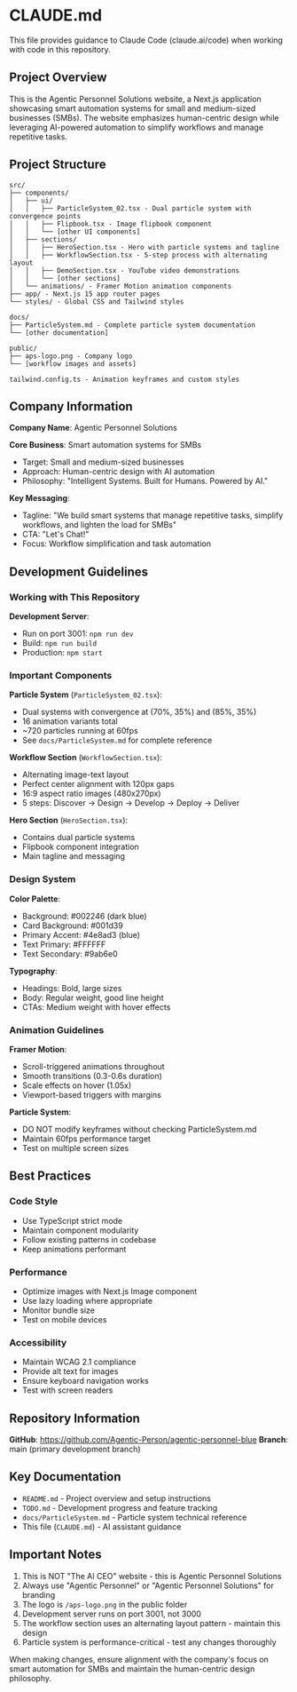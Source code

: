 # CLAUDE.md

This file provides guidance to Claude Code (claude.ai/code) when working with code in this repository.

## Project Overview

This is the Agentic Personnel Solutions website, a Next.js application showcasing smart automation systems for small and medium-sized businesses (SMBs). The website emphasizes human-centric design while leveraging AI-powered automation to simplify workflows and manage repetitive tasks.

## Project Structure

```
src/
├── components/
│   ├── ui/
│   │   ├── ParticleSystem_02.tsx - Dual particle system with convergence points
│   │   ├── Flipbook.tsx - Image flipbook component
│   │   └── [other UI components]
│   ├── sections/
│   │   ├── HeroSection.tsx - Hero with particle systems and tagline
│   │   ├── WorkflowSection.tsx - 5-step process with alternating layout
│   │   ├── DemoSection.tsx - YouTube video demonstrations
│   │   └── [other sections]
│   └── animations/ - Framer Motion animation components
├── app/ - Next.js 15 app router pages
└── styles/ - Global CSS and Tailwind styles

docs/
├── ParticleSystem.md - Complete particle system documentation
└── [other documentation]

public/
├── aps-logo.png - Company logo
└── [workflow images and assets]

tailwind.config.ts - Animation keyframes and custom styles
```

## Company Information

**Company Name**: Agentic Personnel Solutions

**Core Business**: Smart automation systems for SMBs
- Target: Small and medium-sized businesses
- Approach: Human-centric design with AI automation
- Philosophy: "Intelligent Systems. Built for Humans. Powered by AI."

**Key Messaging**:
- Tagline: "We build smart systems that manage repetitive tasks, simplify workflows, and lighten the load for SMBs"
- CTA: "Let's Chat!"
- Focus: Workflow simplification and task automation

## Development Guidelines

### Working with This Repository

**Development Server**:
- Run on port 3001: `npm run dev`
- Build: `npm run build`
- Production: `npm start`

### Important Components

**Particle System** (`ParticleSystem_02.tsx`):
- Dual systems with convergence at (70%, 35%) and (85%, 35%)
- 16 animation variants total
- ~720 particles running at 60fps
- See `docs/ParticleSystem.md` for complete reference

**Workflow Section** (`WorkflowSection.tsx`):
- Alternating image-text layout
- Perfect center alignment with 120px gaps
- 16:9 aspect ratio images (480x270px)
- 5 steps: Discover → Design → Develop → Deploy → Deliver

**Hero Section** (`HeroSection.tsx`):
- Contains dual particle systems
- Flipbook component integration
- Main tagline and messaging

### Design System

**Color Palette**:
- Background: #002246 (dark blue)
- Card Background: #001d39
- Primary Accent: #4e8ad3 (blue)
- Text Primary: #FFFFFF
- Text Secondary: #9ab6e0

**Typography**:
- Headings: Bold, large sizes
- Body: Regular weight, good line height
- CTAs: Medium weight with hover effects

### Animation Guidelines

**Framer Motion**:
- Scroll-triggered animations throughout
- Smooth transitions (0.3-0.6s duration)
- Scale effects on hover (1.05x)
- Viewport-based triggers with margins

**Particle System**:
- DO NOT modify keyframes without checking ParticleSystem.md
- Maintain 60fps performance target
- Test on multiple screen sizes

## Best Practices

### Code Style
- Use TypeScript strict mode
- Maintain component modularity
- Follow existing patterns in codebase
- Keep animations performant

### Performance
- Optimize images with Next.js Image component
- Use lazy loading where appropriate
- Monitor bundle size
- Test on mobile devices

### Accessibility
- Maintain WCAG 2.1 compliance
- Provide alt text for images
- Ensure keyboard navigation works
- Test with screen readers

## Repository Information

**GitHub**: https://github.com/Agentic-Person/agentic-personnel-blue
**Branch**: main (primary development branch)

## Key Documentation

- `README.md` - Project overview and setup instructions
- `TODO.md` - Development progress and feature tracking
- `docs/ParticleSystem.md` - Particle system technical reference
- This file (`CLAUDE.md`) - AI assistant guidance

## Important Notes

1. This is NOT "The AI CEO" website - this is Agentic Personnel Solutions
2. Always use "Agentic Personnel" or "Agentic Personnel Solutions" for branding
3. The logo is `/aps-logo.png` in the public folder
4. Development server runs on port 3001, not 3000
5. The workflow section uses an alternating layout pattern - maintain this design
6. Particle system is performance-critical - test any changes thoroughly

When making changes, ensure alignment with the company's focus on smart automation for SMBs and maintain the human-centric design philosophy.